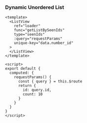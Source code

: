 ### Dynamic Unordered List

<Phone page="seen_ids" />

```vue
<template>
  <ListView
    ref="loader"
    func="getListBySeenIds"
    type="seenIds"
    :query="requestParams"
    unique-key="data.number_id"
  >
  </ListView>
</template>

<script>
export default {
  computed: {
    requestParams() {
      const { query } = this.$route
      return {
        id: query.id,
        count: 10
      }
    }
  }
}
</script>
```
